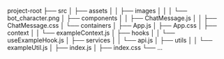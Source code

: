 project-root
├── src
│   ├── assets
│   │   ├── images
│   │   │   └── bot_character.png
│   ├── components
│   │   ├── ChatMessage.js
│   │   ├── ChatMessage.css
│   └── containers
│       ├── App.js
│       ├── App.css
│   ├── context
│   │   └── exampleContext.js
│   ├── hooks
│   │   └── useExampleHook.js
│   ├── services
│   │   └── api.js
│   ├── utils
│   │   └── exampleUtil.js
│   ├── index.js
│   ├── index.css
└── ...
